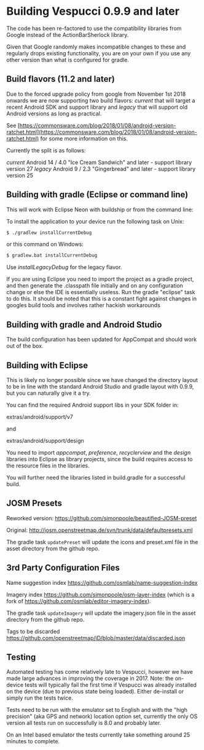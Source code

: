 
# Building Vespucci 0.9.9 and later

The code has been re-factored to use the compatibility libraries from Google instead of 
the ActionBarSherlock library. 

Given that Google randomly makes incompatible changes to these and regularly drops existing 
functionality, you are on your own if you use any other version than what is configured for gradle. 

## Build flavors (11.2 and later)

Due to the forced upgrade policy from google from November 1st 2018 onwards we are now supporting two build flavors: _current_ that will target a recent Android SDK and support library and _legacy_ that will support old Android versions as long as practical.

See [https://commonsware.com/blog/2018/01/08/android-version-ratchet.html](https://commonsware.com/blog/2018/01/08/android-version-ratchet.html) for some more information on this.

Currently the split is as follows:

  _current_ Android 14 / 4.0 "Ice Cream Sandwich" and later - support library version 27
  _legacy_ Android 9 / 2.3 "Gingerbread" and later - support library version 25

## Building with gradle (Eclipse or command line)

This will work with Eclipse Neon with buildship or from the command line: 

To install the application to your device run the following task on Unix:

```bash
$ ./gradlew installCurrentDebug
```

or this command on Windows:

```bash
$ gradlew.bat installCurrentDebug
```

Use _installLegacyDebug_ for the legacy flavor.

If you are using Eclipse you need to import the project as a gradle project, and then generate the .classpath file initially and on any configuration change or else the IDE is essentially useless. Run the gradle "eclipse" task to do this. It should be noted that this is a constant fight against changes in googles build tools and involves rather hackish workarounds

## Building with gradle and Android Studio

The build configuration has been updated for AppCompat and should work out of the box.

## Building with Eclipse

This is likely no longer possible since we have changed the directory layout to be in line with the standard Android Studio and gradle layout with 0.9.9, but you can naturally give it a try. 

You can find the required Android support libs in your SDK folder in:

extras/android/support/v7

and

extras/android/support/design

You need to import _appcompat_, _preference_, _recyclerview_ and the _design_ libraries into Eclipse as library projects, since the build requires access to the resource files in the libraries.

You will further need the libraries listed in build.gradle for a successful build.

## JOSM Presets

Reworked version:
https://github.com/simonpoole/beautified-JOSM-preset

Original:
http://josm.openstreetmap.de/svn/trunk/data/defaultpresets.xml

The gradle task ``updatePreset`` will update the icons and preset.xml file in the asset directory from the github repo. 

## 3rd Party Configuration Files

Name suggestion index https://github.com/osmlab/name-suggestion-index

Imagery index https://github.com/simonpoole/osm-layer-index (which is a fork of https://github.com/osmlab/editor-imagery-index).

The gradle task ``updateImagery`` will update the imagery.json file in the asset directory from the github repo. 

Tags to be discarded https://github.com/openstreetmap/iD/blob/master/data/discarded.json

## Testing

Automated testing has come relatively late to Vespucci, however we have made large advances in improving the coverage in 2017. Note: the on-device tests will typically fail the first time if Vespucci was already installed on the device (due to previous state being loaded). Either de-install or simply run the tests twice.

Tests need to be run with the emulator set to English and with the "high precision" (aka GPS and network) location option set, currently the only OS version all tests run on successfully is 8.0 and probably later.

On an Intel based emulator the tests currently take something around 25 minutes to complete.
